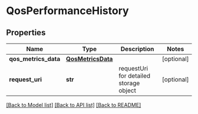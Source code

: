 # QosPerformanceHistory

## Properties
Name | Type | Description | Notes
------------ | ------------- | ------------- | -------------
**qos_metrics_data** | [**QosMetricsData**](QosMetricsData.md) |  | [optional] 
**request_uri** | **str** | requestUri for detailed storage object | [optional] 

[[Back to Model list]](../README.md#documentation-for-models) [[Back to API list]](../README.md#documentation-for-api-endpoints) [[Back to README]](../README.md)



